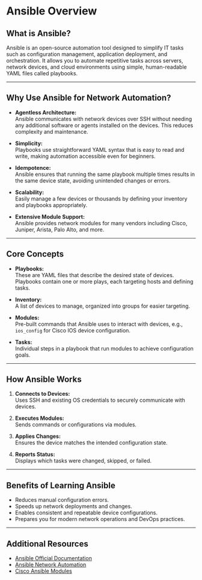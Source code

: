 # Ansible Overview

## What is Ansible?

Ansible is an open-source automation tool designed to simplify IT tasks such as configuration management, application deployment, and orchestration. It allows you to automate repetitive tasks across servers, network devices, and cloud environments using simple, human-readable YAML files called playbooks.

---

## Why Use Ansible for Network Automation?

- **Agentless Architecture:**  
  Ansible communicates with network devices over SSH without needing any additional software or agents installed on the devices. This reduces complexity and maintenance.

- **Simplicity:**  
  Playbooks use straightforward YAML syntax that is easy to read and write, making automation accessible even for beginners.

- **Idempotence:**  
  Ansible ensures that running the same playbook multiple times results in the same device state, avoiding unintended changes or errors.

- **Scalability:**  
  Easily manage a few devices or thousands by defining your inventory and playbooks appropriately.

- **Extensive Module Support:**  
  Ansible provides network modules for many vendors including Cisco, Juniper, Arista, Palo Alto, and more.

---

## Core Concepts

- **Playbooks:**  
  These are YAML files that describe the desired state of devices. Playbooks contain one or more plays, each targeting hosts and defining tasks.

- **Inventory:**  
  A list of devices to manage, organized into groups for easier targeting.

- **Modules:**  
  Pre-built commands that Ansible uses to interact with devices, e.g., `ios_config` for Cisco IOS device configuration.

- **Tasks:**  
  Individual steps in a playbook that run modules to achieve configuration goals.

---

## How Ansible Works

1. **Connects to Devices:**  
   Uses SSH and existing OS credentials to securely communicate with devices.

2. **Executes Modules:**  
   Sends commands or configurations via modules.

3. **Applies Changes:**  
   Ensures the device matches the intended configuration state.

4. **Reports Status:**  
   Displays which tasks were changed, skipped, or failed.

---

## Benefits of Learning Ansible

- Reduces manual configuration errors.
- Speeds up network deployments and changes.
- Enables consistent and repeatable device configurations.
- Prepares you for modern network operations and DevOps practices.

---

## Additional Resources

- [Ansible Official Documentation](https://docs.ansible.com/)
- [Ansible Network Automation](https://docs.ansible.com/ansible/latest/network/index.html)
- [Cisco Ansible Modules](https://docs.ansible.com/ansible/latest/collections/cisco/ios/index.html)

